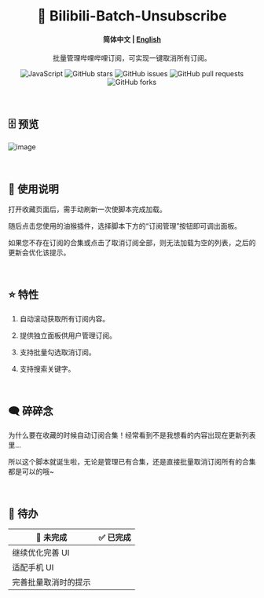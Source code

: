 <div align="center">

# 🔨 <a href="https://greasyfork.org/zh-CN/scripts/486323-%E5%93%94%E5%93%A9%E5%93%A9%E8%AE%A2%E9%98%85%E7%AE%A1%E7%90%86-%E6%89%B9%E9%87%8F%E5%8F%96%E6%B6%88%E8%AE%A2%E9%98%85%E5%90%88%E9%9B%86" style="text-decoration: none;">Bilibili-Batch-Unsubscribe</a>

#### **简体中文** | <a href="https://github.com/AHCorn/Bilibili-Batch-Unsubscribe/blob/main/README_EN.md"> English </a>

批量管理哔哩哔哩订阅，可实现一键取消所有订阅。

![JavaScript](https://img.shields.io/badge/javascript-%23323330.svg?style=for-the-badge&logo=javascript&logoColor=%23F7DF1E)
![GitHub stars](https://img.shields.io/github/stars/AHCorn/Bilibili-Batch-Unsubscribe?style=for-the-badge)
![GitHub issues](https://img.shields.io/github/issues/AHCorn/Bilibili-Batch-Unsubscribe?style=for-the-badge)
![GitHub pull requests](https://img.shields.io/github/issues-pr/AHCorn/Bilibili-Batch-Unsubscribe?style=for-the-badge)
![GitHub forks](https://img.shields.io/github/forks/AHCorn/Bilibili-Batch-Unsubscribe?style=for-the-badge)

</div>


<br>

## 🗄 预览

  
![image](https://github.com/AHCorn/Bilibili-Batch-Unsubscribe/assets/42889600/a73389fb-1001-4fd5-8e49-3ef7d0bbce2a)


<br>

## 📕 使用说明

打开收藏页面后，需手动刷新一次使脚本完成加载。

随后点击您使用的油猴插件，选择脚本下方的“订阅管理”按钮即可调出面板。

如果您不存在订阅的合集或点击了取消订阅全部，则无法加载为空的列表，之后的更新会优化该提示。

<br>


## ⭐ 特性


1. 自动滚动获取所有订阅内容。

2. 提供独立面板供用户管理订阅。
   
3. 支持批量勾选取消订阅。
   
4. 支持搜索关键字。

<br>

## 🗨 碎碎念
为什么要在收藏的时候自动订阅合集！经常看到不是我想看的内容出现在更新列表里...

所以这个脚本就诞生啦，无论是管理已有合集，还是直接批量取消订阅所有的合集都是可以的哦~

<br>

## 📝 待办
| 🔔 未完成 | ✅ 已完成 |
| -------- | -------- |
|     继续优化完善 UI    |          |
|   适配手机 UI     |          |
|      完善批量取消时的提示   |          |



